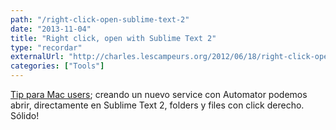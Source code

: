 ```yaml
---
path: "/right-click-open-sublime-text-2"
date: "2013-11-04"
title: "Right click, open with Sublime Text 2"
type: "recordar"
externalUrl: "http://charles.lescampeurs.org/2012/06/18/right-click-open-with-sublime-text-2"
categories: ["Tools"]
---
```


[Tip para Mac users](http://charles.lescampeurs.org/2012/06/18/right-click-open-with-sublime-text-2); creando un nuevo service con Automator podemos abrir, directamente en Sublime Text 2, folders y files con click derecho. Sólido!